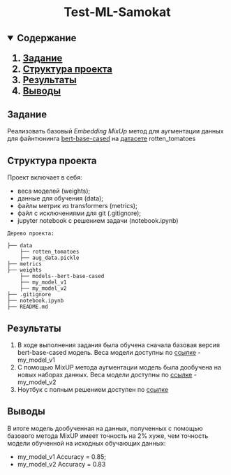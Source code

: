 <h1 align=center>Test-ML-Samokat</h1>

<h2><details open="open">
  <summary>Содержание</summary>
  <ol>
    <li><a href="#задание">Задание</a></li>
    <li><a href="#структура-проекта">Структура проекта</a></li>
    <li><a href="#результаты">Результаты</a></li>
    <li><a href="#выводы">Выводы</a></li>
  </ol>
</details></h2>

## Задание
Реализовать базовый *Embedding MixUp* метод для аугментации данных для файнтюнинга [bert-base-cased](https://huggingface.co/bert-base-cased) на [датасете](https://huggingface.co/datasets/rotten_tomatoes) rotten_tomatoes

## Структура проекта
Проект включает в себя:
- веса моделей (weights);
- данные для обучения (data);
- файлы метрик из transformers (metrics);
- файл с исключениями для git (.gitignore);
- jupyter notebook с решением задачи (notebook.ipynb)
  

```
Дерево проекта:

├── data
    ├── rotten_tomatoes
    ├── aug_data.pickle
├── metrics
├── weights
    ├── models--bert-base-cased
    ├── my_model_v1
    ├── my_model_v2
├── .gitignore
├── notebook.ipynb
├── README.md
```

## Результаты
1. В ходе выполнения задания была обучена сначала базовая версия bert-base-cased модель. Веса модели доступны по [ссылке](https://disk.yandex.ru/d/LIbBvD_GPTJMLg) - my_model_v1
2. С помощью MixUP метода аугментации модель была дообучена на новых наборах данных. Веса модели доступны по [ссылке](https://disk.yandex.ru/d/Wov9fWzNYsJ5Xg) - my_model_v2
3. Ноутбук с полным решением доступен по [ссылке](./notebook.ipynb)

## Выводы
В итоге модель дообученная на данных, полученных с помощью базового метода MixUP имеет точность на 2% хуже, чем точность модели обученной на исходных обучающих данных:
- my_model_v1 Accuracy = 0.85;
- my_model_v2 Accuracy = 0.83